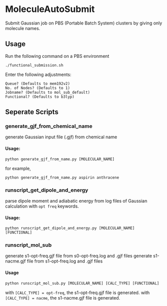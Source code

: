 # MoleculeAutoSubmit

Submit Gaussian job on PBS (Portable Batch System) clusters by giving only molecule names.

## Usage
Run the following command on a PBS environment
```
./functional_submission.sh
```
Enter the following adjustments:
```
Queue? (Defaults to mem192v2)
No. of Nodes? (Defaults to 1)
Jobname? (Defaults to mol_sub_default)
Functional? (Defaults to b3lyp)
```

## Seperate Scripts
### generate_gjf_from_chemical_name
generate Gaussian input file (.gjf) from chemical name
#### Usage: 
```
python generate_gjf_from_name.py [MOLECULAR_NAME]
```
for example, 
```
python generate_gjf_from_name.py aspirin anthracene
```

### runscript_get_dipole_and_energy
parse dipole moment and adiabatic energy from log files of Gaussian calculation with `opt freq` keywords.
#### Usage:
```
python runscript_get_dipole_and_energy.py [MOLECULAR_NAME] [FUNCTIONAL]
```

### runscript_mol_sub
generate s1-opt-freq.gjf file from s0-opt-freq.log and .gjf files
generate s1-nacme.gjf file from s1-opt-freq.log and .gjf files
#### Usage
```
python runscript_mol_sub.py [MOLECULAR_NAME] [CALC_TYPE] [FUNCTIONAL]
```
with `[CALC_TYPE] = opt-freq`, the s1-opt-freq.gjf file is generated.
with `[CALC_TYPE] = nacme`, the s1-nacme.gjf file is generated.
